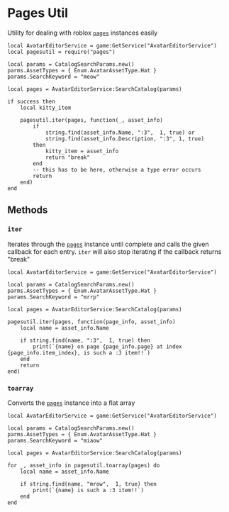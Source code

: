 # Pages Util

Utility for dealing with roblox [`pages`](https://create.roblox.com/docs/reference/engine/classes/Pages) instances easily

```luau
local AvatarEditorService = game:GetService("AvatarEditorService")
local pagesutil = require("pages")

local params = CatalogSearchParams.new()
parms.AssetTypes = { Enum.AvatarAssetType.Hat }
params.SearchKeyword = "meow"

local pages = AvatarEditorService:SearchCatalog(params)

if success then
	local kitty_item

	pagesutil.iter(pages, function(_, asset_info)
		if 
			string.find(asset_info.Name, ":3",  1, true) or 
			string.find(asset_info.Description, ":3", 1, true)
		then
			kitty_item = asset_info
			return "break"
		end
		-- this has to be here, otherwise a type error occurs
		return
	end)
end

```

## Methods

### `iter`

Iterates through the [`pages`](https://create.roblox.com/docs/reference/engine/classes/Pages) instance until complete and calls the given callback for each entry.
`iter` will also stop iterating if the callback returns "break"

```luau
local AvatarEditorService = game:GetService("AvatarEditorService")

local params = CatalogSearchParams.new()
parms.AssetTypes = { Enum.AvatarAssetType.Hat }
params.SearchKeyword = "mrrp"

local pages = AvatarEditorService:SearchCatalog(params)

pagesutil.iter(pages, function(page_info, asset_info)
	local name = asset_info.Name

	if string.find(name, ":3",  1, true) then
		print(`{name} on page {page_info.page} at index {page_info.item_index}, is such a :3 item!!`)
	end
	return
end)
```

### `toarray`

Converts the [`pages`](https://create.roblox.com/docs/reference/engine/classes/Pages) instance into a flat array

```luau
local AvatarEditorService = game:GetService("AvatarEditorService")

local params = CatalogSearchParams.new()
parms.AssetTypes = { Enum.AvatarAssetType.Hat }
params.SearchKeyword = "miaow"

local pages = AvatarEditorService:SearchCatalog(params)

for _, asset_info in pagesutil.toarray(pages) do
	local name = asset_info.Name

	if string.find(name, "mrow",  1, true) then
		print(`{name} is such a :3 item!!`)
	end
end
```